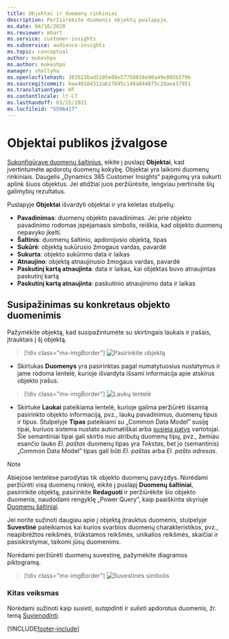 ```yaml
---
title: Objektai ir duomenų rinkiniai
description: Peržiūrėkite duomenis objektų puslapyje.
ms.date: 04/16/2020
ms.reviewer: mhart
ms.service: customer-insights
ms.subservice: audience-insights
ms.topic: conceptual
author: mukeshpo
ms.author: mukeshpo
manager: shellyha
ms.openlocfilehash: 383523bad5105e08e57758838e90a49e805b5f9b
ms.sourcegitcommit: bae40184312ab27b95c140a044875c2daea37951
ms.translationtype: HT
ms.contentlocale: lt-LT
ms.lasthandoff: 03/15/2021
ms.locfileid: "5596417"
---
```

# <a name="entities-in-audience-insights"></a>Objektai publikos įžvalgose

[Sukonfigūravę duomenų šaltinius](data-sources.md), eikite į puslapį **Objektai**, kad įvertintumėte apdorotų duomenų kokybę. Objektai yra laikomi duomenų rinkiniais. Daugelis „Dynamics 365 Customer Insights“ pajėgumų yra sukurti aplink šiuos objektus. Jei atidžiai juos peržiūrėsite, lengviau įvertinsite šių galimybių rezultatus.

Puslapyje **Objektai** išvardyti objektai ir yra keletas stulpelių:

- **Pavadinimas**: duomenų objekto pavadinimas. Jei prie objekto pavadinimo rodomas įspėjamasis simbolis, reiškia, kad objekto duomenų nepavyko įkelti.
- **Šaltinis**: duomenų šaltinio, apdorojusio objektą, tipas
- **Sukūrė**: objektą sukūrusio žmogaus vardas, pavardė
- **Sukurta**: objekto sukūrimo data ir laikas
- **Atnaujino**: objektą atnaujinusio žmogaus vardas, pavardė
- **Paskutinį kartą atnaujinta**: data ir laikas, kai objektas buvo atnaujintas paskutinį kartą
- **Paskutinį kartą atnaujinta**: paskutinio atnaujinimo data ir laikas

## <a name="exploring-a-specific-entitys-data"></a>Susipažinimas su konkretaus objekto duomenimis

Pažymėkite objektą, kad susipažintumėte su skirtingais laukais ir įrašais, įtrauktais į šį objektą.

> [!div class="mx-imgBorder"]
> ![Pasirinkite objektą](media/data-manager-entities-data.png "Pasirinkite objektą")

- Skirtukas **Duomenys** yra pasirinktas pagal numatytuosius nustatymus ir jame rodoma lentelė, kurioje išvardyta išsami informacija apie atskirus objekto įrašus.

> [!div class="mx-imgBorder"]
> ![Laukų lentelė](media/data-manager-entities-fields.PNG "Laukų lentelė")

- Skirtuke **Laukai** pateikiama lentelė, kurioje galima peržiūrėti išsamią pasirinkto objekto informaciją, pvz., laukų pavadinimus, duomenų tipus ir tipus. Stulpelyje **Tipas** pateikiami su „Common Data Model” susiję tipai, kuriuos sistema nustato automatiškai arba [susieja patys](map-entities.md) vartotojai. Šie semantiniai tipai gali skirtis nuo atributų duomenų tipų, pvz., žemiau esančio lauko *El. paštas* duomenų tipas yra *Tekstas*, bet jo (semantinis) „Common Data Model” tipas gali būti *El. paštas* arba *El. pašto adresas*.

> [!NOTE]
> Abiejose lentelėse parodytas tik objekto duomenų pavyzdys. Norėdami peržiūrėti visą duomenų rinkinį, eikite į puslapį **Duomenų šaltiniai**, pasirinkite objektą, pasirinkite **Redaguoti** ir peržiūrėkite šio objekto duomenis, naudodami rengyklę „Power Query”, kaip paaiškinta skyriuje [Duomenų šaltiniai](data-sources.md).

Jei norite sužinoti daugiau apie į objektą įtrauktus duomenis, stulpelyje **Suvestinė** pateikiamos kai kurios svarbios duomenų charakteristikos, pvz., neapibrėžtos reikšmės, trūkstamos reikšmės, unikalios reikšmės, skaičiai ir pasiskirstymai, taikomi jūsų duomenims.

Norėdami peržiūrėti duomenų suvestinę, pažymėkite diagramos piktogramą.

> [!div class="mx-imgBorder"]
> ![Suvestinės simbolis](media/data-manager-entities-summary.png "Duomenų suvestinės lentelė")

### <a name="next-step"></a>Kitas veiksmas

Norėdami sužinoti kaip *susieti*, *sutapdinti* ir *sulieti* apdorotus duomenis, žr. temą [Suvienodinti](data-unification.md).


[!INCLUDE[footer-include](../includes/footer-banner.md)]